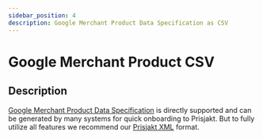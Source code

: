 ```yaml
---
sidebar_position: 4
description: Google Merchant Product Data Specification as CSV
---
```


# Google Merchant Product CSV

## Description

[Google Merchant Product Data Specification](https://support.google.com/merchants/answer/7052112?visit_id=637872469950121165-123700334&rd=1) is directly supported and can be generated by many systems for quick onboarding to Prisjakt. But to fully utilize all features we recommend our [Prisjakt XML](./prisjakt_xml/index.md) format.
